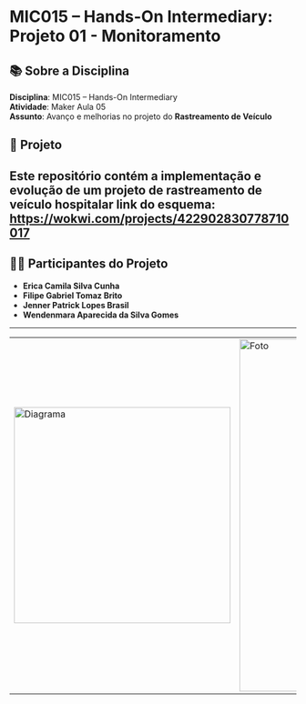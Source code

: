 # MIC015 – Hands-On Intermediary: Projeto 01 - Monitoramento

## 📚 Sobre a Disciplina  
**Disciplina**: MIC015 – Hands-On Intermediary  
**Atividade**: Maker Aula 05  
**Assunto**: Avanço e melhorias no projeto do **Rastreamento de Veículo**

## 🚀 Projeto  
Este repositório contém a implementação e evolução de um projeto de rastreamento de veículo hospitalar
link do esquema: https://wokwi.com/projects/422902830778710017
---

## 👩‍💻 Participantes do Projeto  
- **Erica Camila Silva Cunha**  
- **Filipe Gabriel Tomaz Brito**  
- **Jenner Patrick Lopes Brasil**  
- **Wendenmara Aparecida da Silva Gomes**

---

|   |   |
|----------|----------|
| <img src="https://github.com/MIC-UFRR-Grupo-8/rastreamento_veiculo_python/blob/main/Esquema%20de%20conex%C3%A3o%20atualizado.png" alt="Diagrama" width="380">|<img src="" alt="Foto" width="620"> |




